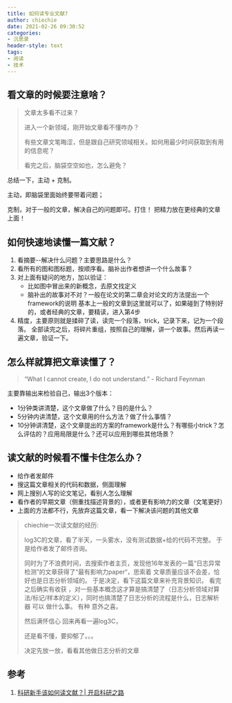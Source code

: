 ```yaml
---
title: 如何读专业文献?
author: chiechie
date: 2021-02-26 09:30:52
categories: 
- 沉思录
header-style: text
tags:
- 阅读
- 技术
---
```


## 看文章的时候要注意啥？

> 文章太多看不过来？
> 
> 进入一个新领域，刚开始文章看不懂咋办？
> 
> 有些文章文笔晦涩，但是跟自己研究领域相关。如何用最少时间获取到有用的信息呢？
> 
> 看完之后，脑袋空空如也，怎么避免？

总结一下，主动 + 克制。

主动，即脑袋里面始终要带着问题；

克制，对于一般的文章，解决自己的问题即可。打住！ 
把精力放在更经典的文章上面！


## 如何快速地读懂一篇文献？

1. 看摘要--解决什么问题？主要思路是什么？
2. 看所有的图和图标题，按顺序看。脑补出作者想讲一个什么故事？
3. 对上面有疑问的地方，加以验证：
   - 比如图中冒出来的新概念，去原文找定义
   - 脑补出的故事对不对？一般在论文的第二章会对论文的方法提出一个framework的说明
基本上一般的文章到这里就可以了，如果碰到了特别好的，或者经典的文章，要精读，进入第4步
4. 精度，主要原则就是揉碎了读，读完一个段落，trick，记录下来，记为一个段落。
全部读完之后，将碎片重组，按照自己的理解，讲一个故事。然后再读一遍文章，验证一下。

## 怎么样就算把文章读懂了？

> “What I cannot create, I do not understand.” - Richard Feynman

主要靠输出来检验自己，输出3个版本：

- 1分钟类讲清楚，这个文章做了什么？目的是什么？
- 5分钟内讲清楚，这个文章用的什么方法？做了什么事情？
- 10分钟讲清楚，这个文章提出的方案的framework是什么？有哪些小trick？怎么评估的？应用局限是什么？还可以应用到哪些其他场景？

## 读文献的时候看不懂卡住怎么办？
- 给作者发邮件
- 搜这篇文章相关的代码和数据，侧面理解
- 网上搜别人写的论文笔记，看别人怎么理解
- 看作者的早期文章（侧重找描述背景的），或者更有影响力的文章（文笔更好）
- 上面的方法都不行，先放弃这篇文章，看一下解决该问题的其他文章

> chiechie一次读文献的经历:
> 
> log3C的文章，看了半天，一头雾水，没有测试数据+给的代码不完整。 于是给作者发了邮件咨询。
> 
> 同时为了不浪费时间，去搜索作者主页，发现他16年发表的一篇“日志异常检测”的文章获得了“最有影响力paper“，思索着 文章质量应该不会差，恰好也是日志分析领域的。 于是决定，看下这篇文章来补充背景知识。 看完之后确实有收获 ，对一些基本概念这才算是搞清楚了（日志分析领域对算法/标记/样本的定义），同时也搞清楚了日志分析的流程是什么，日志解析器 可以 做什么事。 有种 意外之喜。
>
> 然后满怀信心 回来再看一遍log3C， 
> 
> 还是看不懂，要抑郁了。。。 
> 
> 决定先放一放，看看其他做日志分析的文章

## 参考
1. [科研新手该如何读文献？| 开启科研之路](https://mp.weixin.qq.com/s?__biz=Mzg2MTUyODU2NA==&mid=2247496362&idx=1&sn=7542b88c1602a792156fc5e26bff1ba0&source=41#wechat_redirect)